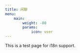 ```yaml
---
title: 闲聊
menu:
    main: 
        weight: -80
        params:
            icon: user
---
```


This is a test page for i18n support.